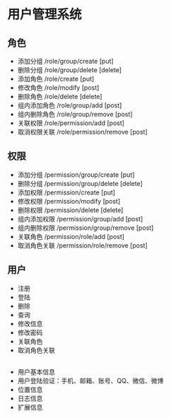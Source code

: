 # 用户管理系统

## 角色
* 添加分组 /role/group/create [put]
* 删除分组 /role/group/delete [delete]
* 添加角色 /role/create [put]
* 修改角色 /role/modify [post]
* 删除角色 /role/delete [delete]
* 组内添加角色 /role/group/add [post]
* 组内删除角色 /role/group/remove [post]
* 关联权限 /role/permission/add [post]
* 取消权限关联 /role/permission/remove [post]

## 权限
* 添加分组 /permission/group/create [put]
* 删除分组 /permission/group/delete [delete]
* 添加权限 /permission/create [put]
* 修改权限 /permission/modify [post]
* 删除权限 /permission/delete [delete]
* 组内添加权限 /permission/group/add [post]
* 组内删除权限 /permission/group/remove [post]
* 关联角色 /permission/role/add [post]
* 取消角色关联 /permission/role/remove [post]

## 用户
* 注册
* 登陆
* 删除
* 查询
* 修改信息
* 修改密码
* 关联角色
* 取消角色关联

## 

* 用户基本信息
* 用户登陆验证：手机、邮箱、账号、QQ、微信、微博
* 位置信息
* 日志信息
* 扩展信息
